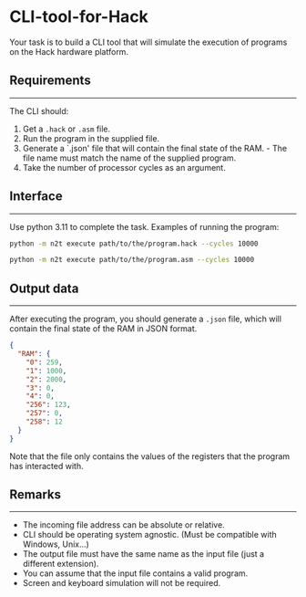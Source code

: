 # CLI-tool-for-Hack
Your task is to build a CLI tool that will simulate the execution of programs on the Hack hardware platform.

## Requirements
---
The CLI should:
   1. Get a `.hack` or `.asm` file.
   2. Run the program in the supplied file.
   3. Generate a `.json' file that will contain the final state of the RAM.
     - The file name must match the name of the supplied program.
   4. Take the number of processor cycles as an argument.

      
## Interface
---
Use python 3.11 to complete the task. Examples of running the program:

```sh
python -m n2t execute path/to/the/program.hack --cycles 10000
```

```sh
python -m n2t execute path/to/the/program.asm --cycles 10000
```

## Output data
---
After executing the program, you should generate a `.json` file, which will contain the final state of the RAM in JSON format.

```json
{
  "RAM": {
    "0": 259,
    "1": 1000,
    "2": 2000,
    "3": 0,
    "4": 0,
    "256": 123,
    "257": 0,
    "258": 12
  }
}
```

Note that the file only contains the values of the registers that the program has interacted with.

## Remarks
---
- The incoming file address can be absolute or relative.
- CLI should be operating system agnostic. (Must be compatible with Windows, Unix...)
- The output file must have the same name as the input file (just a different extension).
- You can assume that the input file contains a valid program.
- Screen and keyboard simulation will not be required.
